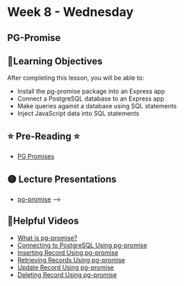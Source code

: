 # Week 8 - Wednesday

## PG-Promise

## 📍Learning Objectives
After completing this lesson, you will be able to:

- Install the pg-promise package into an Express app
- Connect a PostgreSQL database to an Express app
- Make queries against a database using SQL statements
- Inject JavaScript data into SQL statements

## ⭐️ Pre-Reading ⭐️
- [PG Promises](https://digitalcrafts.instructure.com/courses/189/pages/reading-pg-promise?module_item_id=23423)


## 🟡 Lecture Presentations
- [pg-promise](https://dc-houston.herokuapp.com/p2/Postgres/PGPromise.html#1) -->
<!-- - [Promises](https://dc-houston.herokuapp.com/p2/Postgres/Promises.html#1)

## 🟣Labs 

- [restaurant](https://github.com/veros-labs/lab-postgres-restaurant)
- [todo list](https://github.com/veros-labs/lab-node-todo)

<!-- ## 🟠Homework  -->

## 🔵Helpful Videos
- [What is pg-promise?](https://www.udemy.com/course/nodejs-complete-guide-to-building-data-driven-applications/learn/lecture/14189637#overview)
- [Connecting to PostgreSQL
Using pg-promise](https://www.udemy.com/course/nodejs-complete-guide-to-building-data-driven-applications/learn/lecture/14189647#overview)
- [Inserting Record Using
pg-promise](https://www.udemy.com/course/nodejs-complete-guide-to-building-data-driven-applications/learn/lecture/14189659#overview)
- [ Retrieving Records Using
pg-promise](https://www.udemy.com/course/nodejs-complete-guide-to-building-data-driven-applications/learn/lecture/14189683#overview)
- [ Update Record Using
pg-promise](https://www.udemy.com/course/nodejs-complete-guide-to-building-data-driven-applications/learn/lecture/14189693#overview)
- [ Deleting Record Using
pg-promise](https://www.udemy.com/course/nodejs-complete-guide-to-building-data-driven-applications/learn/lecture/14189697#overview)


<!-- ## ✔️Todo Checklist
- [ ]

## 🔶Vocabulary

## 🔷Test Your knowledge


## Resources 
- []() -->



